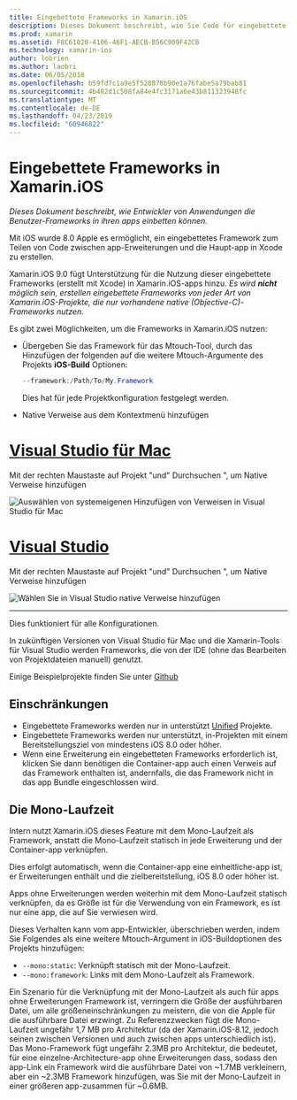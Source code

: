 ```yaml
---
title: Eingebettete Frameworks in Xamarin.iOS
description: Dieses Dokument beschreibt, wie Sie Code für eingebettete Frameworks in einer Xamarin.iOS-Anwendung freigeben. Dies kann mit dem Mtouch-Tools oder native Verweise erfolgen.
ms.prod: xamarin
ms.assetid: F8C61020-4106-46F1-AECB-B56C909F42CB
ms.technology: xamarin-ios
author: lobrien
ms.author: laobri
ms.date: 06/05/2018
ms.openlocfilehash: b59fd7c1a9e5f528878b90e1a76fabe5a79bab81
ms.sourcegitcommit: 4b402d1c508fa84e4fc3171a6e43b811323948fc
ms.translationtype: MT
ms.contentlocale: de-DE
ms.lasthandoff: 04/23/2019
ms.locfileid: "60946822"
---
```

# <a name="embedded-frameworks-in-xamarinios"></a>Eingebettete Frameworks in Xamarin.iOS

_Dieses Dokument beschreibt, wie Entwickler von Anwendungen die Benutzer-Frameworks in ihren apps einbetten können._

Mit iOS wurde 8.0 Apple es ermöglicht, ein eingebettetes Framework zum Teilen von Code zwischen app-Erweiterungen und die Haupt-app in Xcode zu erstellen.

Xamarin.iOS 9.0 fügt Unterstützung für die Nutzung dieser eingebettete Frameworks (erstellt mit Xcode) in Xamarin.iOS-apps hinzu. *Es wird **nicht** möglich sein, erstellen eingebettete Frameworks von jeder Art von Xamarin.iOS-Projekte, die nur vorhandene native (Objective-C)-Frameworks nutzen.*

Es gibt zwei Möglichkeiten, um die Frameworks in Xamarin.iOS nutzen:

- Übergeben Sie das Framework für das Mtouch-Tool, durch das Hinzufügen der folgenden auf die weitere Mtouch-Argumente des Projekts **iOS-Build** Optionen:

  ```csharp
  --framework:/Path/To/My.Framework
  ```

  Dies hat für jede Projektkonfiguration festgelegt werden.

- Native Verweise aus dem Kontextmenü hinzufügen

# <a name="visual-studio-for-mactabmacos"></a>[Visual Studio für Mac](#tab/macos)

Mit der rechten Maustaste auf Projekt "und" Durchsuchen ", um Native Verweise hinzufügen

![](embedded-frameworks-images/xam-native-refs.png "Auswählen von systemeigenen Hinzufügen von Verweisen in Visual Studio für Mac")

# <a name="visual-studiotabwindows"></a>[Visual Studio](#tab/windows)

Mit der rechten Maustaste auf Projekt "und" Durchsuchen ", um Native Verweise hinzufügen

![](embedded-frameworks-images/vs-native-refs.png "Wählen Sie in Visual Studio native Verweise hinzufügen")

-----

  Dies funktioniert für alle Konfigurationen.

In zukünftigen Versionen von Visual Studio für Mac und die Xamarin-Tools für Visual Studio werden Frameworks, die von der IDE (ohne das Bearbeiten von Projektdateien manuell) genutzt.

Einige Beispielprojekte finden Sie unter [Github](https://github.com/rolfbjarne/embedded-frameworks)

## <a name="limitations"></a>Einschränkungen

- Eingebettete Frameworks werden nur in unterstützt [Unified](~/cross-platform/macios/unified/index.md) Projekte.
- Eingebettete Frameworks werden nur unterstützt, in-Projekten mit einem Bereitstellungsziel von mindestens iOS 8.0 oder höher.
- Wenn eine Erweiterung ein eingebetteten Frameworks erforderlich ist, klicken Sie dann benötigen die Container-app auch einen Verweis auf das Framework enthalten ist, andernfalls, die das Framework nicht in das app Bundle eingeschlossen wird.

## <a name="the-mono-runtime"></a>Die Mono-Laufzeit

Intern nutzt Xamarin.iOS dieses Feature mit dem Mono-Laufzeit als Framework, anstatt die Mono-Laufzeit statisch in jede Erweiterung und der Container-app verknüpfen.

Dies erfolgt automatisch, wenn die Container-app eine einheitliche-app ist, er Erweiterungen enthält und die zielbereitstellung, iOS 8.0 oder höher ist.

Apps ohne Erweiterungen werden weiterhin mit dem Mono-Laufzeit statisch verknüpfen, da es Größe ist für die Verwendung von ein Framework, es ist nur eine app, die auf Sie verwiesen wird.

Dieses Verhalten kann vom app-Entwickler, überschrieben werden, indem Sie Folgendes als eine weitere Mtouch-Argument in iOS-Buildoptionen des Projekts hinzufügen:

- `--mono:static`: Verknüpft statisch mit der Mono-Laufzeit.
- `--mono:framework`: Links mit dem Mono-Laufzeit als Framework.

Ein Szenario für die Verknüpfung mit der Mono-Laufzeit als auch für apps ohne Erweiterungen Framework ist, verringern die Größe der ausführbaren Datei, um alle größeneinschränkungen zu meistern, die von die Apple für die ausführbare Datei erzwingt. Zu Referenzzwecken fügt die Mono-Laufzeit ungefähr 1,7 MB pro Architektur (da der Xamarin.iOS-8.12, jedoch seinen zwischen Versionen und auch zwischen apps unterschiedlich ist). Das Mono-Framework fügt ungefähr 2.3MB pro Architektur, die bedeutet, für eine einzelne-Architecture-app ohne Erweiterungen dass, sodass den app-Link ein Framework wird die ausführbare Datei von ~1.7MB verkleinern, aber ein ~2.3MB Framework hinzufügen, was Sie mit der Mono-Laufzeit in einer größeren app-zusammen für ~0.6MB.

